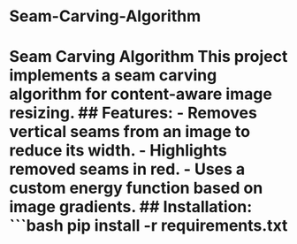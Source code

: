 # Seam-Carving-Algorithm
# Seam Carving Algorithm  This project implements a seam carving algorithm for content-aware image resizing.  ## Features: - Removes vertical seams from an image to reduce its width. - Highlights removed seams in red. - Uses a custom energy function based on image gradients.  ## Installation: ```bash pip install -r requirements.txt
